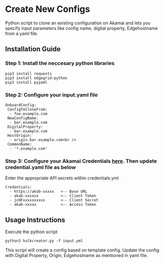 # Create New Configs

Python script to clone an existing configuration on Akamai and lets you specify input parameters like config name, digital property, Edgehostname from a yaml file.


## Installation Guide

### Step 1: Install the neccesary python libraries
```
pip3 install requests
pip3 install edgegrid-python
pip3 install pyyaml
```
### Step 2: Configure your input.yaml file
```
OnboardConfig:
 ConfigToCloneFrom:
  - foo.example.com
 NewConfigName:
  - bar.example.com
 DigitalProperty:
  - bar.example.com
 HostOrigin:
  - origin.bar.example.com<br />
 CommonName:
  - '*.example.com'
```

### Step 3: Configure your Akamai Credentials [here](https://developer.akamai.com/api/getting-started). Then update credential.yaml file as below

Enter the appropriate API secrets within credentials.yml
```
Credentials:
  - https://akab-xxxxx   <-- Base URL
  - akab-xxxxxx          <-- Client Token
  - jcHFxxxxxxxxxx       <-- Client Secret
  - akab-vxxxx           <-- Access Token
```

## Usage Instructions

Execute the python script
```
python3 hulkcreator.py -f input.yml
```
This script will create a config based on template config. Update the config with Digital Property, Origin, Edgehostname as mentioned in yaml file. 
